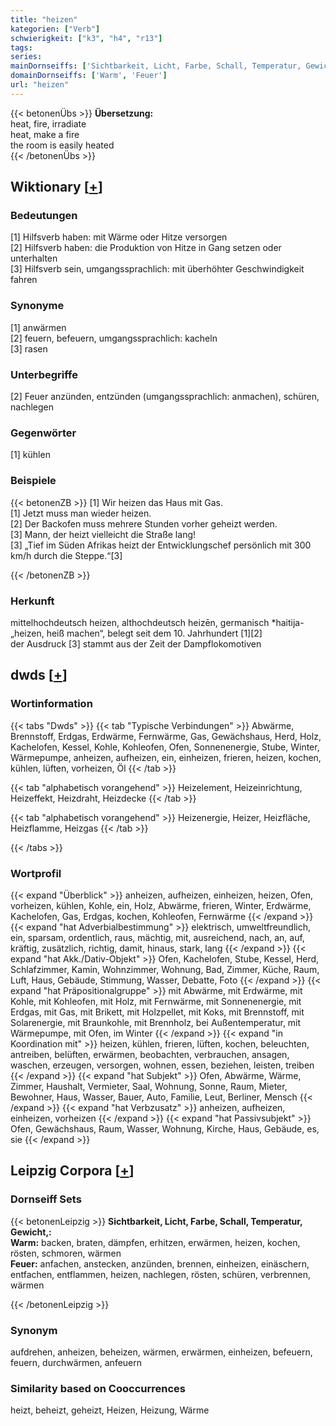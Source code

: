 ```yaml
---
title: "heizen"
kategorien: ["Verb"]
schwierigkeit: ["k3", "h4", "r13"]
tags:
series:
mainDornseiffs: ['Sichtbarkeit, Licht, Farbe, Schall, Temperatur, Gewicht,']
domainDornseiffs: ['Warm', 'Feuer']
url: "heizen"
---
```


{{< betonenÜbs >}}
**Übersetzung:**  
heat, fire, irradiate  
heat, make  a fire  
the room is easily heated  
{{< /betonenÜbs >}}

## Wiktionary [[+](https://de.wiktionary.org/wiki/heizen)]

### Bedeutungen
[1] Hilfsverb haben: mit Wärme oder Hitze versorgen  
[2] Hilfsverb haben: die Produktion von Hitze in Gang setzen oder unterhalten  
[3] Hilfsverb sein, umgangssprachlich: mit überhöhter Geschwindigkeit fahren  

### Synonyme
[1] anwärmen  
[2] feuern, befeuern, umgangssprachlich: kacheln  
[3] rasen  

### Unterbegriffe
[2] Feuer anzünden, entzünden (umgangssprachlich: anmachen), schüren, nachlegen  

### Gegenwörter
[1] kühlen  

### Beispiele
{{< betonenZB >}}
[1] Wir heizen das Haus mit Gas.  
[1] Jetzt muss man wieder heizen.  
[2] Der Backofen muss mehrere Stunden vorher geheizt werden.  
[3] Mann, der heizt vielleicht die Straße lang!  
[3] „Tief im Süden Afrikas heizt der Entwicklungschef persönlich mit 300 km/h durch die Steppe.“[3]  

{{< /betonenZB >}}
### Herkunft
mittelhochdeutsch heizen, althochdeutsch heizēn, germanisch *haitija- „heizen, heiß machen“, belegt seit dem 10. Jahrhundert [1][2]  
der Ausdruck [3] stammt aus der Zeit der Dampflokomotiven  



## dwds [[+](https://www.dwds.de/wb/heizen)]

### Wortinformation
{{< tabs "Dwds" >}}
{{< tab "Typische Verbindungen" >}}
Abwärme, Brennstoff, Erdgas, Erdwärme, Fernwärme, Gas, Gewächshaus, Herd, Holz, Kachelofen, Kessel, Kohle, Kohleofen, Ofen, Sonnenenergie, Stube, Winter, Wärmepumpe, anheizen, aufheizen, ein, einheizen, frieren, heizen, kochen, kühlen, lüften, vorheizen, Öl
{{< /tab >}}

{{< tab "alphabetisch vorangehend" >}}
Heizelement, Heizeinrichtung, Heizeffekt, Heizdraht, Heizdecke
{{< /tab >}}

{{< tab "alphabetisch vorangehend" >}}
Heizenergie, Heizer, Heizfläche, Heizflamme, Heizgas
{{< /tab >}}

{{< /tabs >}}

### Wortprofil
{{< expand "Überblick" >}} anheizen, aufheizen, einheizen, heizen, Ofen, vorheizen, kühlen, Kohle, ein, Holz, Abwärme, frieren, Winter, Erdwärme, Kachelofen, Gas, Erdgas, kochen, Kohleofen, Fernwärme {{< /expand >}}
{{< expand "hat Adverbialbestimmung" >}} elektrisch, umweltfreundlich, ein, sparsam, ordentlich, raus, mächtig, mit, ausreichend, nach, an, auf, kräftig, zusätzlich, richtig, damit, hinaus, stark, lang {{< /expand >}}
{{< expand "hat Akk./Dativ-Objekt" >}} Ofen, Kachelofen, Stube, Kessel, Herd, Schlafzimmer, Kamin, Wohnzimmer, Wohnung, Bad, Zimmer, Küche, Raum, Luft, Haus, Gebäude, Stimmung, Wasser, Debatte, Foto {{< /expand >}}
{{< expand "hat Präpositionalgruppe" >}} mit Abwärme, mit Erdwärme, mit Kohle, mit Kohleofen, mit Holz, mit Fernwärme, mit Sonnenenergie, mit Erdgas, mit Gas, mit Brikett, mit Holzpellet, mit Koks, mit Brennstoff, mit Solarenergie, mit Braunkohle, mit Brennholz, bei Außentemperatur, mit Wärmepumpe, mit Ofen, im Winter {{< /expand >}}
{{< expand "in Koordination mit" >}} heizen, kühlen, frieren, lüften, kochen, beleuchten, antreiben, belüften, erwärmen, beobachten, verbrauchen, ansagen, waschen, erzeugen, versorgen, wohnen, essen, beziehen, leisten, treiben {{< /expand >}}
{{< expand "hat Subjekt" >}} Ofen, Abwärme, Wärme, Zimmer, Haushalt, Vermieter, Saal, Wohnung, Sonne, Raum, Mieter, Bewohner, Haus, Wasser, Bauer, Auto, Familie, Leut, Berliner, Mensch {{< /expand >}}
{{< expand "hat Verbzusatz" >}} anheizen, aufheizen, einheizen, vorheizen {{< /expand >}}
{{< expand "hat Passivsubjekt" >}} Ofen, Gewächshaus, Raum, Wasser, Wohnung, Kirche, Haus, Gebäude, es, sie {{< /expand >}}

## Leipzig Corpora [[+](https://corpora.uni-leipzig.de/en/res?word=heizen&corpusId=deu_newscrawl-public_2018)]

### Dornseiff Sets
{{< betonenLeipzig >}}
**Sichtbarkeit, Licht, Farbe, Schall, Temperatur, Gewicht,:**  
**Warm:** backen, braten, dämpfen, erhitzen, erwärmen, heizen, kochen, rösten, schmoren, wärmen  
**Feuer:** anfachen, anstecken, anzünden, brennen, einheizen, einäschern, entfachen, entflammen, heizen, nachlegen, rösten, schüren, verbrennen, wärmen  

{{< /betonenLeipzig >}}

### Synonym
aufdrehen, anheizen, beheizen, wärmen, erwärmen, einheizen, befeuern, feuern, durchwärmen, anfeuern


### Similarity based on Cooccurrences
heizt, beheizt, geheizt, Heizen, Heizung, Wärme

